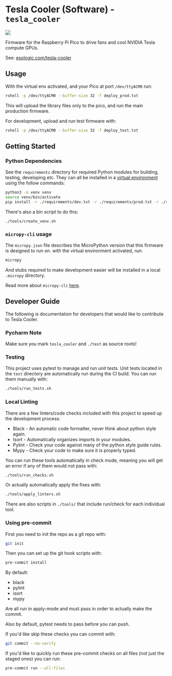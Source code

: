 # Tesla Cooler (Software) - `tesla_cooler` 

![](./image.jpg)

Firmware for the Raspberry Pi Pico to drive fans and cool NVIDIA Tesla compute GPUs.

See: [esologic.com/tesla-cooler](https://www.esologic.com/tesla-cooler)

## Usage

With the virtual env activated, and your Pico at port `/dev/ttyACM0` run: 

```bash
rshell -p /dev/ttyACM0 --buffer-size 32 -f deploy_prod.txt
```

This will upload the library files only to the pico, and run the main production firmware.

For development, upload and run test firmware with:

```bash
rshell -p /dev/ttyACM0 --buffer-size 32 -f deploy_test.txt
```

## Getting Started

### Python Dependencies

See the `requirements` directory for required Python modules for building, testing, developing etc.
They can all be installed in a [virtual environment](https://docs.python.org/3/library/venv.html) 
using the follow commands:

```bash
python3 -m venv venv
source venv/bin/activate
pip install -r ./requirements/dev.txt -r ./requirements/prod.txt -r ./requirements/test.txt
```

There's also a bin script to do this:

```
./tools/create_venv.sh
```

### `micropy-cli` usage

The `micropy.json` file describes the MicroPython version that this firmware is designed to run on.
with the virtual environment activated, run:

```bash
micropy
```

And stubs required to make development easier will be installed in a local `.micropy` directory.

Read more about `micropy-cli` [here](https://github.com/BradenM/micropy-cli).

## Developer Guide

The following is documentation for developers that would like to contribute
to Tesla Cooler.

### Pycharm Note

Make sure you mark `tesla_cooler` and `./test` as source roots!

### Testing

This project uses pytest to manage and run unit tests. Unit tests located in the `test` directory 
are automatically run during the CI build. You can run them manually with:

```bash
./tools/run_tests.sh
```

### Local Linting

There are a few linters/code checks included with this project to speed up the development process:

* Black - An automatic code formatter, never think about python style again.
* Isort - Automatically organizes imports in your modules.
* Pylint - Check your code against many of the python style guide rules.
* Mypy - Check your code to make sure it is properly typed.

You can run these tools automatically in check mode, meaning you will get an error if any of them
would not pass with:

```bash
./tools/run_checks.sh
```

Or actually automatically apply the fixes with:

```bash
./tools/apply_linters.sh
```

There are also scripts in `./tools/` that include run/check for each individual tool.


### Using pre-commit

First you need to init the repo as a git repo with:

```bash
git init
```

Then you can set up the git hook scripts with:

```bash
pre-commit install
```

By default:

* black
* pylint
* isort
* mypy

Are all run in apply-mode and must pass in order to actually make the commit.

Also by default, pytest needs to pass before you can push.

If you'd like skip these checks you can commit with:

```bash
git commit --no-verify
```

If you'd like to quickly run these pre-commit checks on all files (not just the staged ones) you
can run:

```bash
pre-commit run --all-files
```
